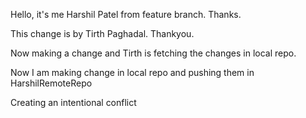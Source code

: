 Hello, it's me Harshil Patel from feature branch. Thanks.

This change is by Tirth Paghadal. Thankyou.

Now making a change and Tirth is fetching the changes in local repo.

Now I am making change in local repo and pushing them in HarshilRemoteRepo

Creating an intentional conflict
